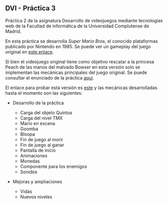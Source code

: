 ## DVI - Práctica 3
Práctica 2 de la asignatura Desarrollo de videojuegos mediante tecnologías web de la Facultad de informática de la Universidad Complutense de Madrid. 

En esta práctica se desarrolla _Super Mario Bros_, el conocido plataformas publicado por Nintendo en 1985. Se puede ver un gameplay del juego original en [este enlace](https://www.youtube.com/watch?v=rLl9XBg7wSs&ab_channel=Pii89).

Si bien el videojuego original tiene como objetivo rescatar a la princesa Peach de las manos del malvado Bowser en esta versión solo se implementan las mecánicas principales del juego original. Se puede consultar el enunciado de la práctica [aquí](https://github.com/FrancG07/DVI-Practica3/blob/main/Pr%C3%A1ctica%203.pdf).

El enlace para probar esta versión es [este](https://francg07.github.io/DVI-Practica3/) y las mecánicas desarrolladas hasta el momento son las siguientes:
- Desarrollo de la práctica
  - Carga del objeto Quintus
  - Carga del nivel TMX
  - Mario en escena
  - Goomba
  - Bloopa
  - Fin de juego al morir
  - Fin de juego al ganar
  - Pantalla de inicio
  - Animaciones
  - Monedas
  - Componente para los enemigos
  - Sonidos

- Mejoras y ampliaciones
  - Vidas
  - Nuevos niveles
